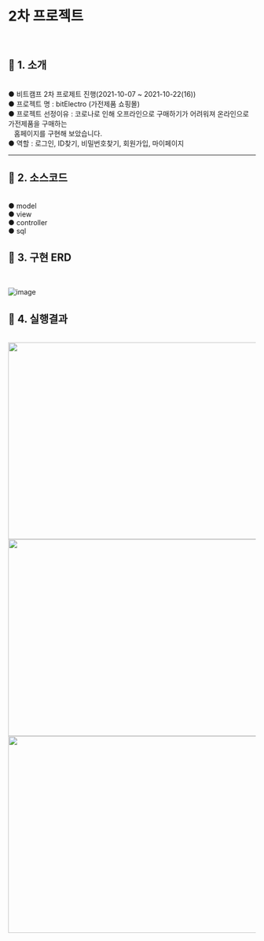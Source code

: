 <h1>2차 프로젝트</h1>
<br>

 <h2>📌&nbsp;1. 소개</h2><br>
  ● 비트캠프 2차 프로제트 진행(2021-10-07 ~ 2021-10-22(16))<br>
  ● 프로젝트 명 : bitElectro (가전제품 쇼핑몰)<br>
  ● 프로젝트 선정이유 : 코로나로 인해 오프라인으로 구매하기가 어려워져 온라인으로 가전제품을 구매하는<br>
    &nbsp;&nbsp;&nbsp;홈페이지를 구현해 보았습니다.<br>
  ● 역할 : 로그인, ID찾기, 비밀번호찾기, 회원가입, 마이페이지 <br>
  
<hr>

<h2>📌&nbsp;2. 소스코드</h2><br> 
● model <br>
● view <br>
● controller <br>
● sql <br>

<h2>📌&nbsp;3. 구현 ERD</h2><br> 

![image](https://user-images.githubusercontent.com/89522900/146040888-80545d80-5079-4f7c-91f9-84bf85da766b.png)

<h2>📌&nbsp;4. 실행결과</h2><br> 
<div style="background-color:gray width=100%">
<img width="600px" height="400px" src="https://user-images.githubusercontent.com/89522900/146042128-ffbf857c-7ba8-4f48-9b69-8ca09cfc87ed.gif">
<img width="600px" height="400px" src="https://user-images.githubusercontent.com/89522900/146042849-3d232926-c558-4883-ac21-5116b38d1f40.gif">
<img width="600px" height="400px" src="https://user-images.githubusercontent.com/89522900/146043348-4267bfd5-033d-48f7-b01b-07a66127ae6b.gif">
</div>


